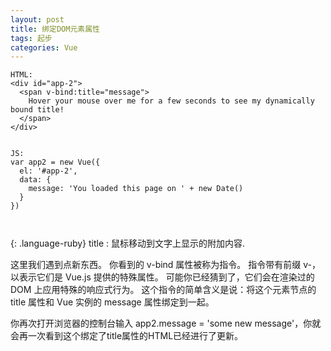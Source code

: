 ```yaml
---
layout: post
title: 绑定DOM元素属性
tags: 起步
categories: Vue
---
```




~~~
HTML:
<div id="app-2">
  <span v-bind:title="message">
    Hover your mouse over me for a few seconds to see my dynamically bound title!
  </span>
</div>


JS:
var app2 = new Vue({
  el: '#app-2',
  data: {
    message: 'You loaded this page on ' + new Date()
  }
})



~~~
{: .language-ruby}
title : 鼠标移动到文字上显示的附加内容.



这里我们遇到点新东西。
你看到的 v-bind 属性被称为指令。
指令带有前缀 v-，以表示它们是 Vue.js 提供的特殊属性。
可能你已经猜到了，它们会在渲染过的 DOM 上应用特殊的响应式行为。
这个指令的简单含义是说：将这个元素节点的 title 属性和 Vue 实例的 message 属性绑定到一起。

你再次打开浏览器的控制台输入 app2.message = 'some new message'，你就会再一次看到这个绑定了title属性的HTML已经进行了更新。



